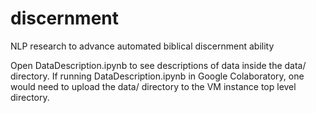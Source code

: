 # discernment
NLP research to advance automated biblical discernment ability

Open DataDescription.ipynb to see descriptions of data inside the data/ directory.
If running DataDescription.ipynb in Google Colaboratory, one would need to upload the data/ directory to the VM instance top level directory.
